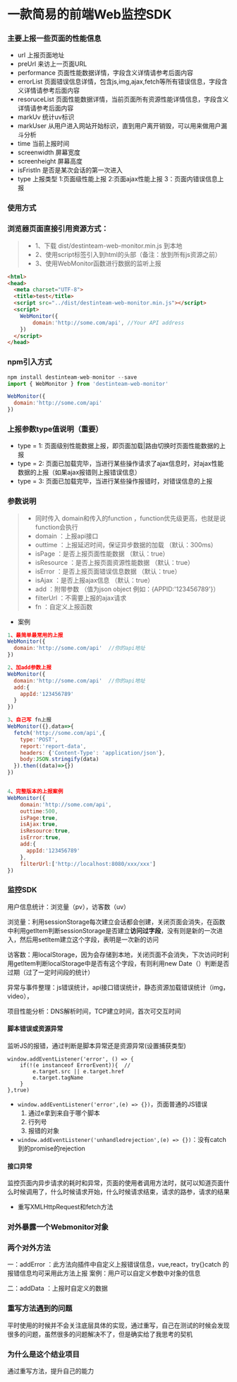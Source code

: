 # 一款简易的前端Web监控SDK

### 主要上报一些页面的性能信息

- url 上报页面地址
- preUrl 来访上一页面URL
- performance 页面性能数据详情，字段含义详情请参考后面内容
- errorList 页面错误信息详情，包含js,img,ajax,fetch等所有错误信息，字段含义详情请参考后面内容
- resoruceList 页面性能数据详情，当前页面所有资源性能详情信息，字段含义详情请参考后面内容
- markUv 统计uv标识
- markUser 从用户进入网站开始标识，直到用户离开销毁，可以用来做用户漏斗分析
- time 当前上报时间
- screenwidth 屏幕宽度
- screenheight 屏幕高度
- isFristIn 是否是某次会话的第一次进入
- type 上报类型 1:页面级性能上报 2:页面ajax性能上报 3：页面内错误信息上报

### 使用方式

### 浏览器页面直接引用资源方式：

> - 1、下载 dist/destinteam-web-monitor.min.js 到本地
> - 2、使用script标签引入到html的头部（备注：放到所有js资源之前）
> - 3、使用WebMonitor函数进行数据的监听上报

```html
<html>
<head>
  <meta charset="UTF-8">
  <title>test</title>
  <script src="../dist/destinteam-web-monitor.min.js"></script>
  <script>
    WebMonitor({
        domain:'http://some.com/api', //Your API address
    })
  </script>
</head>
```

### npm引入方式

```js
npm install destinteam-web-monitor --save
import { WebMonitor } from 'destinteam-web-monitor'

WebMonitor({ 
  domain:'http://some.com/api' 
})
```

### 上报参数type值说明（重要）

- type = 1: 页面级别性能数据上报，即页面加载|路由切换时页面性能数据的上报
- type = 2: 页面已加载完毕，当进行某些操作请求了ajax信息时，对ajax性能数据的上报（如果ajax报错则上报错误信息）
- type = 3: 页面已加载完毕，当进行某些操作报错时，对错误信息的上报

### 参数说明

> - 同时传入 domain和传入的function ，function优先级更高，也就是说function会执行
> - domain ：上报api接口
> - outtime ：上报延迟时间，保证异步数据的加载 （默认：300ms）
> - isPage ：是否上报页面性能数据 （默认：true）
> - isResource ：是否上报页面资源性能数据 （默认：true）
> - isError ：是否上报页面错误信息数据 （默认：true）
> - isAjax ：是否上报ajax信息 （默认：true）
> - add ：附带参数 （值为json object 例如：{APPID:'123456789'}）
> - filterUrl ：不需要上报的ajax请求
> - fn ：自定义上报函数

- 案例

```js
1、最简单最常用的上报
WebMonitor({
  domain:'http://some.com/api'  //你的api地址
})

2、加add参数上报
WebMonitor({
  domain:'http://some.com/api'  //你的api地址
  add:{
    appId:'123456789'
  }
})

3、自己写 fn上报
WebMonitor({},data=>{
  fetch('http://some.com/api',{
    type:'POST',
    report:'report-data',
    headers: {'Content-Type': 'application/json'},
    body:JSON.stringify(data)
  }).then((data)=>{})
})


4、完整版本的上报案例
WebMonitor({
    domain:'http://some.com/api', 
    outtime:500,
    isPage:true,
    isAjax:true,
    isResource:true,
    isError:true,
    add:{
      appId:'123456789'
    },
    filterUrl:['http://localhost:8080/xxx/xxx']
})
```

### 监控SDK

用户信息统计：浏览量（pv），访客数（uv）

浏览量：利用sessionStorage每次建立会话都会创建，关闭页面会消失，在函数中利用getItem判断sessionStorage是否建立**访问过字段**，没有则是新的一次进入，然后用setItem建立这个字段，表明是一次新的访问

访客数：用localStorage，因为会存储到本地，关闭页面不会消失，下次访问时利用getItem判断localStorage中是否有这个字段，有则利用new Date（）判断是否过期（过了一定时间段的统计）

异常与事件整理：js错误统计，api接口错误统计，静态资源加载错误统计（img，video），

项目性能分析：DNS解析时间，TCP建立时间，首次可交互时间

#### 脚本错误或资源异常

监听JS的报错，通过判断是脚本异常还是资源异常(设置捕获类型)

````
window.addEventListener('error', () => {
    if(!(e instanceof ErrorEvent)){  //
        e.target.src || e.target.href
        e.target.tagName
    }
},true)
````

* `window.addEventListener('error',(e) => {})`，页面普通的JS错误
  1. 通过e拿到来自于哪个脚本
  2. 行列号
  3. 报错的对象
* `window.addEventListener('unhandledrejection',(e) => {})`：没有catch到的promise的rejection

#### 接口异常

监控页面内异步请求的耗时和异常，页面的使用者调用方法时，就可以知道页面什么时候调用了，什么时候请求开始，什么时候请求结束，请求的路参，请求的结果

* 重写XMLHttpRequest和fetch方法

### 对外暴露一个Webmonitor对象

### 两个对外方法

一：addError ：此方法向插件中自定义上报错误信息，vue,react，try{}catch 的报错信息均可采用此方法上报 案例：用户可以自定义参数中对象的信息

二：addData ：上报时自定义的数据 

### 重写方法遇到的问题

平时使用的时候并不会关注底层具体的实现，通过重写，自己在测试的时候会发现很多的问题，虽然很多的问题解决不了，但是确实给了我思考的契机

### 为什么是这个结业项目

通过重写方法，提升自己的能力